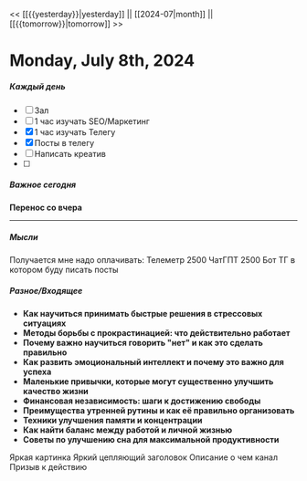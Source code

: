 << [[{{yesterday}}|yesterday]] || [[2024-07|month]] || [[{{tomorrow}}|tomorrow]] >>

# Monday, July 8th, 2024

##### Каждый день
- [ ] Зал
- [ ] 1 час изучать SEO/Маркетинг
- [x] 1 час изучать Телегу
- [x] Посты в телегу  
- [ ] Написать креатив
- [ ] 
##### Важное сегодня
**Перенос со вчера**

---

##### Мысли
Получается мне надо оплачивать:
Телеметр 2500
ЧатГПТ 2500
Бот ТГ в котором буду писать посты





##### Разное/Входящее
- **Как научиться принимать быстрые решения в стрессовых ситуациях**
- **Методы борьбы с прокрастинацией: что действительно работает**
- **Почему важно научиться говорить "нет" и как это сделать правильно**
- **Как развить эмоциональный интеллект и почему это важно для успеха**
- **Маленькие привычки, которые могут существенно улучшить качество жизни**
- **Финансовая независимость: шаги к достижению свободы**
- **Преимущества утренней рутины и как её правильно организовать**
- **Техники улучшения памяти и концентрации**
- **Как найти баланс между работой и личной жизнью**
- **Советы по улучшению сна для максимальной продуктивности**

Яркая картинка
Яркий цепляющий заголовок
Описание о чем канал
Призыв к действию